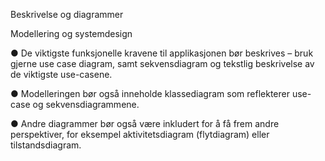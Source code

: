 Beskrivelse og diagrammer

Modellering og systemdesign

● De viktigste funksjonelle kravene til applikasjonen bør beskrives – bruk gjerne use case diagram, samt sekvensdiagram og tekstlig beskrivelse av de viktigste use-casene.

● Modelleringen bør også inneholde klassediagram som reflekterer use-case og sekvensdiagrammene.

● Andre diagrammer bør også være inkludert for å få frem andre perspektiver, for eksempel aktivitetsdiagram (flytdiagram) eller tilstandsdiagram.
